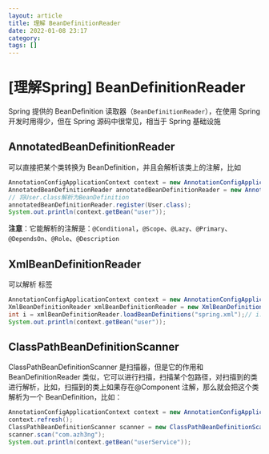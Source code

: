 ```yaml
---
layout: article  
title: 理解 BeanDefinitionReader  
date: 2022-01-08 23:17  
category:  
tags: []  
---
```


# [理解Spring] BeanDefinitionReader

Spring 提供的 BeanDefinition 读取器（`BeanDefinitionReader`），在使用 Spring 开发时用得少，但在 Spring 源码中很常见，相当于 Spring 基础设施

## AnnotatedBeanDefinitionReader

可以直接把某个类转换为 BeanDefinition，并且会解析该类上的注解，比如
```java
AnnotationConfigApplicationContext context = new AnnotationConfigApplicationContext(AppConfig.class);
AnnotatedBeanDefinitionReader annotatedBeanDefinitionReader = new AnnotatedBeanDefinitionReader(context);
// 将User.class解析为BeanDefinition
annotatedBeanDefinitionReader.register(User.class);
System.out.println(context.getBean("user"));
```
**注意**：它能解析的注解是：`@Conditional`，`@Scope`、`@Lazy`、`@Primary`、`@DependsOn`、`@Role`、`@Description`

## XmlBeanDefinitionReader

可以解析 <bean/> 标签
```java
AnnotationConfigApplicationContext context = new AnnotationConfigApplicationContext(AppConfig.class);
XmlBeanDefinitionReader xmlBeanDefinitionReader = new XmlBeanDefinitionReader(context);
int i = xmlBeanDefinitionReader.loadBeanDefinitions("spring.xml");// i: 解析得到的 Bean 数量
System.out.println(context.getBean("user"));
```

## ClassPathBeanDefinitionScanner

ClassPathBeanDefinitionScanner 是扫描器，但是它的作用和 BeanDefinitionReader 类似，它可以进行扫描，扫描某个包路径，对扫描到的类进行解析，比如，扫描到的类上如果存在@Component 注解，那么就会把这个类解析为一个 BeanDefinition，比如：
```java
AnnotationConfigApplicationContext context = new AnnotationConfigApplicationContext();
context.refresh();
ClassPathBeanDefinitionScanner scanner = new ClassPathBeanDefinitionScanner(context);
scanner.scan("com.azh3ng");
System.out.println(context.getBean("userService"));
```